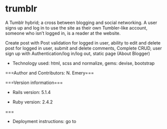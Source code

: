 # trumblr

A Tumblr hybrid; a cross between blogging and social networking. A user signs up and log in to use the site as their own Tumbler-like account, someone who isn’t logged in, is a reader at the website.

Create post with Post validation for logged in user, ability to edit and delete post for logged in user, submit and delete comments, Complete CRUD, user sign up with Authentication/log in/log out, static page (About Blogger)

* Technology used: html, scss and normalize, gems: devise, bootstrap

===Author and Contributors: N. Emery===

===Version information===

* Rails version: 5.1.4

* Ruby version: 2.4.2

===

* Deployment instructions: go to
